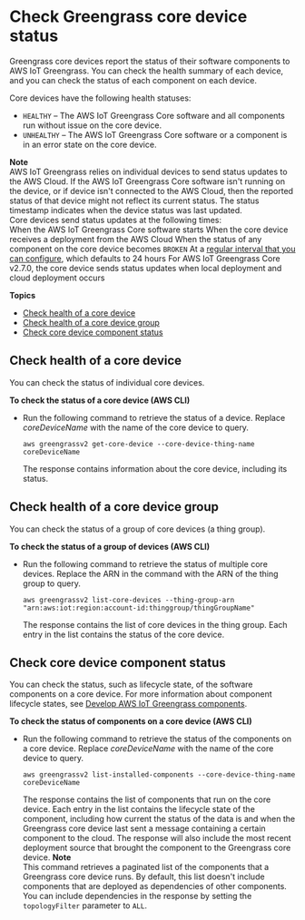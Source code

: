 # Check Greengrass core device status<a name="device-status"></a>

Greengrass core devices report the status of their software components to AWS IoT Greengrass\. You can check the health summary of each device, and you can check the status of each component on each device\.

Core devices have the following health statuses:
+ `HEALTHY` – The AWS IoT Greengrass Core software and all components run without issue on the core device\.
+ `UNHEALTHY` – The AWS IoT Greengrass Core software or a component is in an error state on the core device\.

**Note**  
AWS IoT Greengrass relies on individual devices to send status updates to the AWS Cloud\. If the AWS IoT Greengrass Core software isn't running on the device, or if device isn't connected to the AWS Cloud, then the reported status of that device might not reflect its current status\. The status timestamp indicates when the device status was last updated\.  
Core devices send status updates at the following times:  
When the AWS IoT Greengrass Core software starts
When the core device receives a deployment from the AWS Cloud
When the status of any component on the core device becomes `BROKEN`
At a [regular interval that you can configure](greengrass-nucleus-component.md#greengrass-nucleus-component-configuration-fss), which defaults to 24 hours
For AWS IoT Greengrass Core v2\.7\.0, the core device sends status updates when local deployment and cloud deployment occurs

**Topics**
+ [Check health of a core device](#check-core-device-health-status)
+ [Check health of a core device group](#check-core-device-group-health-status)
+ [Check core device component status](#check-core-device-component-status)

## Check health of a core device<a name="check-core-device-health-status"></a>

You can check the status of individual core devices\.

**To check the status of a core device \(AWS CLI\)**
+ Run the following command to retrieve the status of a device\. Replace *coreDeviceName* with the name of the core device to query\.

  ```
  aws greengrassv2 get-core-device --core-device-thing-name coreDeviceName
  ```

  The response contains information about the core device, including its status\.

## Check health of a core device group<a name="check-core-device-group-health-status"></a>

You can check the status of a group of core devices \(a thing group\)\.

**To check the status of a group of devices \(AWS CLI\)**
+ Run the following command to retrieve the status of multiple core devices\. Replace the ARN in the command with the ARN of the thing group to query\.

  ```
  aws greengrassv2 list-core-devices --thing-group-arn "arn:aws:iot:region:account-id:thinggroup/thingGroupName"
  ```

  The response contains the list of core devices in the thing group\. Each entry in the list contains the status of the core device\.

## Check core device component status<a name="check-core-device-component-status"></a>

You can check the status, such as lifecycle state, of the software components on a core device\. For more information about component lifecycle states, see [Develop AWS IoT Greengrass components](develop-greengrass-components.md)\.

**To check the status of components on a core device \(AWS CLI\)**
+ Run the following command to retrieve the status of the components on a core device\. Replace *coreDeviceName* with the name of the core device to query\.

  ```
  aws greengrassv2 list-installed-components --core-device-thing-name coreDeviceName
  ```

  The response contains the list of components that run on the core device\. Each entry in the list contains the lifecycle state of the component, including how current the status of the data is and when the Greengrass core device last sent a message containing a certain component to the cloud\. The response will also include the most recent deployment source that brought the component to the Greengrass core device\.
**Note**  
This command retrieves a paginated list of the components that a Greengrass core device runs\. By default, this list doesn't include components that are deployed as dependencies of other components\. You can include dependencies in the response by setting the `topologyFilter` parameter to `ALL`\.